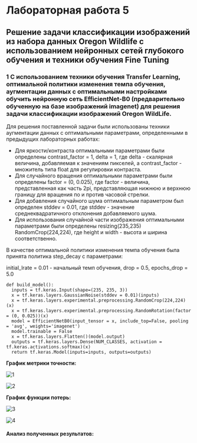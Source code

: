 Лабораторная работа 5
===
Решение задачи классификации изображений из набора данных Oregon Wildlife с использованием нейронных сетей глубокого обучения и техники обучения Fine Tuning
---
### 1  С использованием техники обучения Transfer Learning, оптимальной политики изменения темпа обучения, аугментации данных с оптимальными настройками обучить нейронную сеть EfficientNet-B0 (предварительно обученную на базе изображений imagenet) для решения задачи классификации изображений Oregon WildLife.
Для решения поставленной задачи были использованы техники аугментации данных с оптимальными параметрами, определенными в предыдущих лабораторных работах:

* Для яркости/контраста оптимальными параметрами были определены contrast_factor = 1, delta = 1, где delta - скалярная величина, добавляемая к значениям пикселей, а contrast_factor - множитель типа float для регулировки контраста.
* Для случайного вращения оптимальными параметрами были определены factor = (0, 0.025), где factor - величина, представленная как часть 2pi, представляющая нижнюю и верхнюю границу для вращения по и против часовой стрелки.
* Для добавления случайного шума оптимальным параметром был определен stddev = 0.01, где stddev - значение среднеквадратичного отклонения добавляемого шума.
* Для использования случайной части изображения оптимальными параметрами были определены resizing(235,235) RandomCrop(224,224), где height и width - высота и ширина соответственно.

В качестве оптимальной политики изменения темпа обучения была принята политика step_decay с параметрами:

initial_lrate = 0.01 - начальный темп обучения,
drop = 0.5,
epochs_drop = 5.0 

```
def build_model():
  inputs = tf.keras.Input(shape=(235, 235, 3))
  x = tf.keras.layers.GaussianNoise(stddev = 0.01)(inputs)
  x = tf.keras.layers.experimental.preprocessing.RandomCrop(224,224)(x)
  x = tf.keras.layers.experimental.preprocessing.RandomRotation(factor = (0, 0.025))(x)
  model = EfficientNetB0(input_tensor = x, include_top=False, pooling = 'avg', weights='imagenet')
  model.trainable = False
  x = tf.keras.layers.Flatten()(model.output)
  outputs = tf.keras.layers.Dense(NUM_CLASSES, activation = tf.keras.activations.softmax)(x)
  return tf.keras.Model(inputs=inputs, outputs=outputs)
```
**График метрики точности:**

![1](https://user-images.githubusercontent.com/59210216/113638884-8ff35000-9680-11eb-86db-5228bb93380c.jpg)

![2](https://user-images.githubusercontent.com/59210216/113638895-941f6d80-9680-11eb-9191-15417db6bbe5.jpg)

**График функции потерь:**

![3](https://user-images.githubusercontent.com/59210216/113638904-9bdf1200-9680-11eb-8814-3308a2fff2b0.jpg)

![4](https://user-images.githubusercontent.com/59210216/113638908-a0a3c600-9680-11eb-9903-1a563f46f96f.jpg)

#### Анализ полученных результатов:
